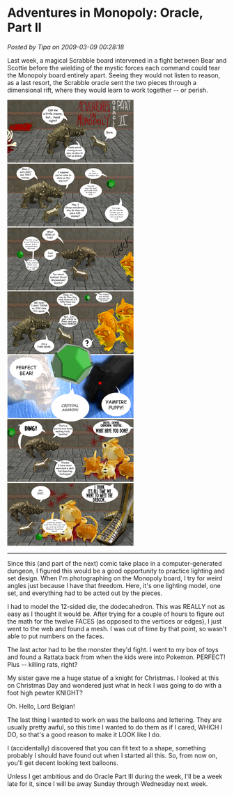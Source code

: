 # Adventures in Monopoly: Oracle, Part II

*Posted by Tipa on 2009-03-09 00:28:18*

Last week, a magical Scrabble board intervened in a fight between Bear and Scottie before the wielding of the mystic forces each command could tear the Monopoly board entirely apart. Seeing they would not listen to reason, as a last resort, the Scrabble oracle sent the two pieces through a dimensional rift, where they would learn to work together -- or perish.

![comic2](../uploads/2009/03/comic2.jpg "comic2")

---

Since this (and part of the next) comic take place in a computer-generated dungeon, I figured this would be a good opportunity to practice lighting and set design. When I'm photographing on the Monopoly board, I try for weird angles just because I have that freedom. Here, it's one lighting model, one set, and everything had to be acted out by the pieces.

I had to model the 12-sided die, the dodecahedron. This was REALLY not as easy as I thought it would be. After trying for a couple of hours to figure out the math for the twelve FACES (as opposed to the vertices or edges), I just went to the web and found a mesh. I was out of time by that point, so wasn't able to put numbers on the faces.

The last actor had to be the monster they'd fight. I went to my box of toys and found a Rattata back from when the kids were into Pokemon. PERFECT! Plus -- killing rats, right?

My sister gave me a huge statue of a knight for Christmas. I looked at this on Christmas Day and wondered just what in heck I was going to do with a foot high pewter KNIGHT?

Oh. Hello, Lord Belgian!

The last thing I wanted to work on was the balloons and lettering. They are usually pretty awful, so this time I wanted to do them as if I cared, WHICH I DO, so that's a good reason to make it LOOK like I do.

I (accidentally) discovered that you can fit text to a shape, something probably I should have found out when I started all this. So, from now on, you'll get decent looking text balloons.

Unless I get ambitious and do Oracle Part III during the week, I'll be a week late for it, since I will be away Sunday through Wednesday next week.

